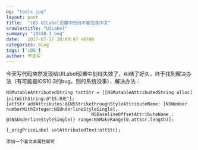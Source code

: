```yaml
---
bg: "tools.jpg"
layout: post
title:  "iOS UILabel设置中划线不能包含中文"
crawlertitle: "UILabel"
summary: "iOS10.3 bug"
date:   2017-07-17 20:09:47 +0700
categories: blog
tags: ['iOS']
author: 岑志军
---
```


今天写代码突然发现给UILabel设置中划线失效了，纠结了好久，终于找到解决办法（有可能是iOS10.3的bug，别的系统没事），解决办法：

```
NSMutableAttributedString *attStr = [[NSMutableAttributedString alloc] initWithString:@"15.0元"];
[attStr addAttributes:@{NSStrikethroughStyleAttributeName: [NSNumber numberWithInteger:NSUnderlineStyleSingle],
                                NSBaselineOffsetAttributeName : @(NSUnderlineStyleSingle)} range:NSMakeRange(0,attStr.length)];

[_origPriceLabel setAttributedText:attStr];
```
`添加一个富文本属性即可`


